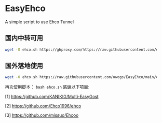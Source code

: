 # EasyEhco
A simple script to use Ehco Tunnel
## 国内中转可用
```bash
wget -O ehco.sh https://ghproxy.com/https://raw.githubusercontent.com/owogo/EasyEhco/main/ehco.sh && bash ehco.sh
```
## 国外落地使用
```bash
wget -O ehco.sh https://raw.githubusercontent.com/owogo/EasyEhco/main/ehco.sh && bash ehco.sh
```
再次使用脚本： ```bash ehco.sh```
感谢以下项目:

[1] https://github.com/KANIKIG/Multi-EasyGost

[2] https://github.com/Ehco1996/ehco

[3] https://github.com/missuo/Ehcoo
